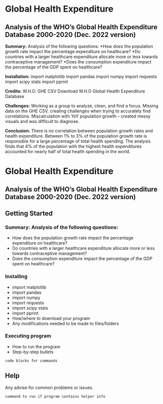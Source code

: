 # Global Health Expenditure
## Analysis of the WHO’s Global Health Expenditure Database 2000-2020 (Dec. 2022 version)

**Summary:** 
Analysis of the following questions:
  *How does the population growth rate impact the percentage expenditure on healthcare?
  *Do countries with a larger healthcare expenditure allocate more or less towards contraceptive management?
  *Does the consumption expenditure impact the percentage of the GDP spent on healthcare?

**Installation:**
import matplotlib
import pandas
import numpy
import requests
import scipy stats
import pprint

**Credits:**
  W.H.O. GHE CSV Download
  W.H.O Global Health Expenditure Database
  
**Challenges:**
Working as a group to analyze, clean, and find a focus.
 Missing data on the GHE CSV, creating challenges when trying to accurately find correlations.
Miscalculation with YoY population growth – created messy visuals and was difficult to diagnose. 

**Conclusion:**
There is no correlation between population growth rates and health expenditure. Between 1% to 3% of the population growth rate is responsible for a large percentage of total health spending. The analysis finds that 4% of the population with the highest health expenditures accounted for nearly half of total health spending in the world.

# Global Health Expenditure

## Analysis of the WHO’s Global Health Expenditure Database 2000-2020 (Dec. 2022 version)

## Getting Started

### Summary: Analysis of the following questions:

* How does the population growth rate impact the percentage expenditure on healthcare?
* Do countries with a larger healthcare expenditure allocate more or less towards contraceptive management?
* Does the consumption expenditure impact the percentage of the GDP spent on healthcare?

### Installing

* import matplotlib
* import pandas
* import numpy
* import requests
* import scipy stats
* import pprint
* How/where to download your program
* Any modifications needed to be made to files/folders

### Executing program

* How to run the program
* Step-by-step bullets
```
code blocks for commands
```

## Help

Any advise for common problems or issues.
```
command to run if program contains helper info
```
